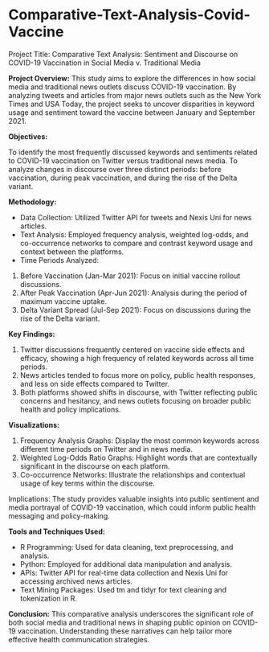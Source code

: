 # Comparative-Text-Analysis-Covid-Vaccine
Project Title: Comparative Text Analysis: Sentiment and Discourse on COVID-19 Vaccination in Social Media v. Traditional Media

**Project Overview:** This study aims to explore the differences in how social media and traditional news outlets discuss COVID-19 vaccination. By analyzing tweets and articles from major news outlets such as the New York Times and USA Today, the project seeks to uncover disparities in keyword usage and sentiment toward the vaccine between January and September 2021.

**Objectives:**

To identify the most frequently discussed keywords and sentiments related to COVID-19 vaccination on Twitter versus traditional news media.
To analyze changes in discourse over three distinct periods: before vaccination, during peak vaccination, and during the rise of the Delta variant.

**Methodology:**

* Data Collection: Utilized Twitter API for tweets and Nexis Uni for news articles.
* Text Analysis: Employed frequency analysis, weighted log-odds, and co-occurrence networks to compare and contrast keyword usage and context between the platforms.
* Time Periods Analyzed:
1. Before Vaccination (Jan-Mar 2021): Focus on initial vaccine rollout discussions.
2. After Peak Vaccination (Apr-Jun 2021): Analysis during the period of maximum vaccine uptake.
3. Delta Variant Spread (Jul-Sep 2021): Focus on discussions during the rise of the Delta variant.

**Key Findings:**

1. Twitter discussions frequently centered on vaccine side effects and efficacy, showing a high frequency of related keywords across all time periods.
2. News articles tended to focus more on policy, public health responses, and less on side effects compared to Twitter.
3. Both platforms showed shifts in discourse, with Twitter reflecting public concerns and hesitancy, and news outlets focusing on broader public health and policy implications.

**Visualizations:**

1. Frequency Analysis Graphs: Display the most common keywords across different time periods on Twitter and in news media.
2. Weighted Log-Odds Ratio Graphs: Highlight words that are contextually significant in the discourse on each platform.
3. Co-occurrence Networks: Illustrate the relationships and contextual usage of key terms within the discourse.

Implications: The study provides valuable insights into public sentiment and media portrayal of COVID-19 vaccination, which could inform public health messaging and policy-making.

**Tools and Techniques Used:**

* R Programming: Used for data cleaning, text preprocessing, and analysis.
* Python: Employed for additional data manipulation and analysis.
* APIs: Twitter API for real-time data collection and Nexis Uni for accessing archived news articles.
* Text Mining Packages: Used tm and tidyr for text cleaning and tokenization in R.

**Conclusion:** This comparative analysis underscores the significant role of both social media and traditional news in shaping public opinion on COVID-19 vaccination. Understanding these narratives can help tailor more effective health communication strategies.
